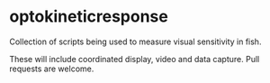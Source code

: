 # optokineticresponse
Collection of scripts being used to measure visual sensitivity in fish.

These will include coordinated display, video and data capture. Pull requests are welcome. 
